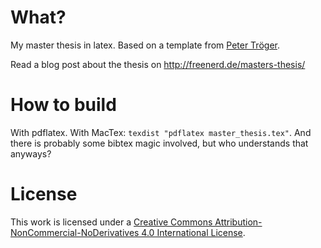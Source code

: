 # What?

My master thesis in latex. Based on a template from [Peter Tröger](http://www.troeger.eu/teaching).

Read a blog post about the thesis on http://freenerd.de/masters-thesis/

# How to build

With pdflatex. With MacTex: `texdist "pdflatex master_thesis.tex"`. And there is probably some bibtex magic involved, but who understands that anyways?

# License

This work is licensed under a [Creative Commons Attribution-NonCommercial-NoDerivatives 4.0 International License](https://creativecommons.org/licenses/by-nc-nd/4.0/).

